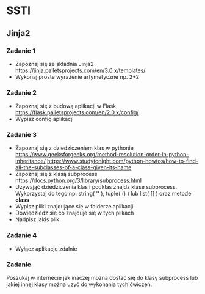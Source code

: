 # SSTI

## Jinja2

### Zadanie 1
- Zapoznaj się ze składnia Jinja2 https://jinja.palletsprojects.com/en/3.0.x/templates/
- Wykonaj proste wyrażenie artymetyczne np. 2+2

### Zadanie 2
- Zapoznaj się z budową aplikacji w Flask https://flask.palletsprojects.com/en/2.0.x/config/
- Wypisz config aplikacji

### Zadanie 3
- Zapoznaj się z dziedziczeniem klas w pythonie https://www.geeksforgeeks.org/method-resolution-order-in-python-inheritance/ https://www.studytonight.com/python-howtos/how-to-find-all-the-subclasses-of-a-class-given-its-name
- Zapoznaj się z klasą subprocess https://docs.python.org/3/library/subprocess.html
- Uzywająć dziedziczenia klas i podklas znajdz klase subprocess. Wykorzystaj do tego np. string( '' ), tuple( () ) lub list( [] ) oraz metode __class__
- Wypisz pliki znajdujące się w folderze aplikacji
- Dowiedziedz się co znajduje się w tych plikach
- Nadpisz jakiś plik

### Zadanie 4
- Wyłącz aplikacje zdalnie

### Zadanie 
Poszukaj w internecie jak inaczej można dostać się do klasy subprocess lub jakiej innej klasy można uzyć do wykonania tych ćwiczeń.
